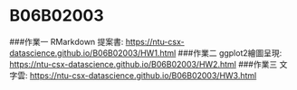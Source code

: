 # B06B02003
###作業一 RMarkdown 提案書: https://ntu-csx-datascience.github.io/B06B02003/HW1.html
###作業二 ggplot2繪圖呈現: https://ntu-csx-datascience.github.io/B06B02003/HW2.html
###作業三 文字雲: https://ntu-csx-datascience.github.io/B06B02003/HW3.html
